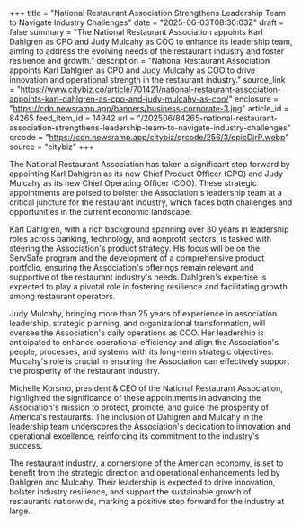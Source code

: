 +++
title = "National Restaurant Association Strengthens Leadership Team to Navigate Industry Challenges"
date = "2025-06-03T08:30:03Z"
draft = false
summary = "The National Restaurant Association appoints Karl Dahlgren as CPO and Judy Mulcahy as COO to enhance its leadership team, aiming to address the evolving needs of the restaurant industry and foster resilience and growth."
description = "National Restaurant Association appoints Karl Dahlgren as CPO and Judy Mulcahy as COO to drive innovation and operational strength in the restaurant industry."
source_link = "https://www.citybiz.co/article/701421/national-restaurant-association-appoints-karl-dahlgren-as-cpo-and-judy-mulcahy-as-coo/"
enclosure = "https://cdn.newsramp.app/banners/business-corporate-3.jpg"
article_id = 84265
feed_item_id = 14942
url = "/202506/84265-national-restaurant-association-strengthens-leadership-team-to-navigate-industry-challenges"
qrcode = "https://cdn.newsramp.app/citybiz/qrcode/256/3/epicDjrP.webp"
source = "citybiz"
+++

<p>The National Restaurant Association has taken a significant step forward by appointing Karl Dahlgren as its new Chief Product Officer (CPO) and Judy Mulcahy as its new Chief Operating Officer (COO). These strategic appointments are poised to bolster the Association's leadership team at a critical juncture for the restaurant industry, which faces both challenges and opportunities in the current economic landscape.</p><p>Karl Dahlgren, with a rich background spanning over 30 years in leadership roles across banking, technology, and nonprofit sectors, is tasked with steering the Association's product strategy. His focus will be on the ServSafe program and the development of a comprehensive product portfolio, ensuring the Association's offerings remain relevant and supportive of the restaurant industry's needs. Dahlgren's expertise is expected to play a pivotal role in fostering resilience and facilitating growth among restaurant operators.</p><p>Judy Mulcahy, bringing more than 25 years of experience in association leadership, strategic planning, and organizational transformation, will oversee the Association's daily operations as COO. Her leadership is anticipated to enhance operational efficiency and align the Association's people, processes, and systems with its long-term strategic objectives. Mulcahy's role is crucial in ensuring the Association can effectively support the prosperity of the restaurant industry.</p><p>Michelle Korsmo, president & CEO of the National Restaurant Association, highlighted the significance of these appointments in advancing the Association's mission to protect, promote, and guide the prosperity of America's restaurants. The inclusion of Dahlgren and Mulcahy in the leadership team underscores the Association's dedication to innovation and operational excellence, reinforcing its commitment to the industry's success.</p><p>The restaurant industry, a cornerstone of the American economy, is set to benefit from the strategic direction and operational enhancements led by Dahlgren and Mulcahy. Their leadership is expected to drive innovation, bolster industry resilience, and support the sustainable growth of restaurants nationwide, marking a positive step forward for the industry at large.</p>